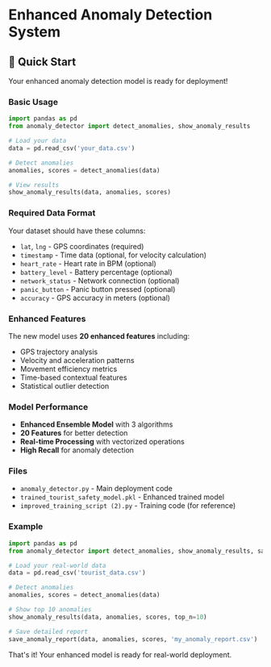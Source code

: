 # Enhanced Anomaly Detection System

## 🚀 Quick Start

Your enhanced anomaly detection model is ready for deployment!

### Basic Usage

```python
import pandas as pd
from anomaly_detector import detect_anomalies, show_anomaly_results

# Load your data
data = pd.read_csv('your_data.csv')

# Detect anomalies
anomalies, scores = detect_anomalies(data)

# View results
show_anomaly_results(data, anomalies, scores)
```

### Required Data Format

Your dataset should have these columns:

- `lat`, `lng` - GPS coordinates (required)
- `timestamp` - Time data (optional, for velocity calculation)
- `heart_rate` - Heart rate in BPM (optional)
- `battery_level` - Battery percentage (optional)
- `network_status` - Network connection (optional)
- `panic_button` - Panic button pressed (optional)
- `accuracy` - GPS accuracy in meters (optional)

### Enhanced Features

The new model uses **20 enhanced features** including:
- GPS trajectory analysis
- Velocity and acceleration patterns
- Movement efficiency metrics
- Time-based contextual features
- Statistical outlier detection

### Model Performance

- **Enhanced Ensemble Model** with 3 algorithms
- **20 Features** for better detection
- **Real-time Processing** with vectorized operations
- **High Recall** for anomaly detection

### Files

- `anomaly_detector.py` - Main deployment code
- `trained_tourist_safety_model.pkl` - Enhanced trained model
- `improved_training_script (2).py` - Training code (for reference)

### Example

```python
import pandas as pd
from anomaly_detector import detect_anomalies, show_anomaly_results, save_anomaly_report

# Load your real-world data
data = pd.read_csv('tourist_data.csv')

# Detect anomalies
anomalies, scores = detect_anomalies(data)

# Show top 10 anomalies
show_anomaly_results(data, anomalies, scores, top_n=10)

# Save detailed report
save_anomaly_report(data, anomalies, scores, 'my_anomaly_report.csv')
```

That's it! Your enhanced model is ready for real-world deployment.
